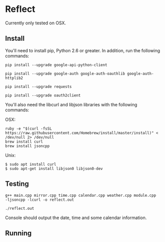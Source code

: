 # Reflect

Currently only tested on OSX.

## Install

You'll need to install pip, Python 2.6 or greater.
In addition, run the following commands:

```
pip install --upgrade google-api-python-client

pip install --upgrade google-auth google-auth-oauthlib google-auth-httplib2

pip install --upgrade requests

pip install --upgrade oauth2client
```

You'll also need the libcurl and libjson libraries with the following commands:

OSX:
```
ruby -e "$(curl -fsSL https://raw.githubusercontent.com/Homebrew/install/master/install)" < /dev/null 2> /dev/null
brew install curl
brew install jsoncpp
```

Unix:
```
$ sudo apt install curl
$ sudo apt-get install libjson0 libjson0-dev
```

## Testing

```
g++ main.cpp mirror.cpp time.cpp calendar.cpp weather.cpp module.cpp  -ljsoncpp -lcurl -o reflect.out

./reflect.out
```
Console should output the date, time and some calendar information.

## Running

